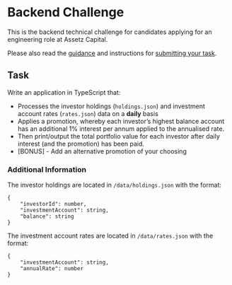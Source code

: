 # Backend Challenge

This is the backend technical challenge for candidates applying for an engineering role at Assetz Capital.

Please also read the [guidance](../README.md##guidance) and instructions for [submitting your task](../README.md##submitting-your-task).

## Task

Write an application in TypeScript that:
* Processes the investor holdings (`holdings.json`) and investment account rates (`rates.json`) data on a __daily__ basis
* Applies a promotion, whereby each investor’s highest balance account has an additional 1% interest per annum applied to the annualised rate.
* Then print/output the total portfolio value for each investor after daily interest (and the promotion) has been paid.
* [BONUS] - Add an alternative promotion of your choosing


### Additional Information

The investor holdings are located in `/data/holdings.json` with the format:
```
{
    "investorId": number,
    "investmentAccount": string,
    "balance": string
}
```

The investment account rates are located in `/data/rates.json` with the format:
```
{
    "investmentAccount": string, 
    "annualRate": number
}
```


